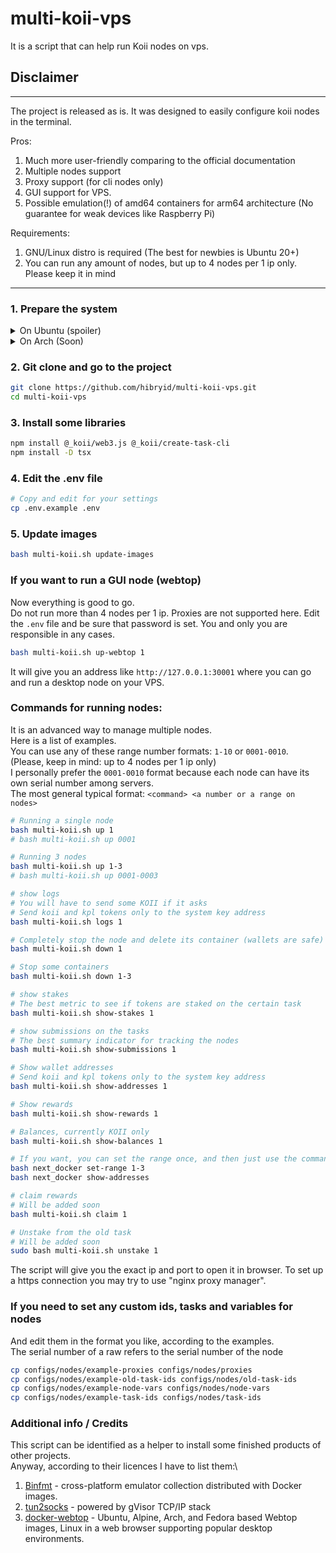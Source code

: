 # multi-koii-vps
It is a script that can help run Koii nodes on vps.

## Disclaimer
***
The project is released as is.
It was designed to easily configure koii nodes in the terminal.

Pros:
1. Much more user-friendly comparing to the official documentation
2. Multiple nodes support
3. Proxy support (for cli nodes only)
4. GUI support for VPS.
5. Possible emulation(!) of amd64 containers for arm64 architecture
(No guarantee for weak devices like Raspberry Pi)

Requirements:
1. GNU/Linux distro is required (The best for newbies is Ubuntu 20+)
2. You can run any amount of nodes, but up to 4 nodes per 1 ip only. Please keep it in mind
***

### 1. Prepare the system
<details>
    <summary>On Ubuntu (spoiler)</summary>

#### Install required tools
```bash
sudo apt-get update
sudo apt-get install -y ca-certificates curl git jq zip unzip
```

#### Install docker if you don't have it
```bash
sudo install -m 0755 -d /etc/apt/keyrings
sudo curl -fsSL https://download.docker.com/linux/ubuntu/gpg -o /etc/apt/keyrings/docker.asc
sudo chmod a+r /etc/apt/keyrings/docker.asc

echo \
  "deb [arch=$(dpkg --print-architecture) signed-by=/etc/apt/keyrings/docker.asc] https://download.docker.com/linux/ubuntu \
  $(. /etc/os-release && echo "$VERSION_CODENAME") stable" | \
  sudo tee /etc/apt/sources.list.d/docker.list > /dev/null
sudo apt-get update

sudo apt-get install docker-ce docker-ce-cli containerd.io docker-buildx-plugin docker-compose-plugin -y

sudo groupadd docker
sudo usermod -aG docker $USER
newgrp docker
reset
```

#### Install nodejs
```bash
curl -fsSL https://deb.nodesource.com/setup_22.x | sudo -E bash - &&\
sudo apt-get install -y nodejs
```

### Install koii cli (You can skip this step. It will not work on arm too)
```bash
sh -c "$(curl -sSfL https://raw.githubusercontent.com/koii-network/k2-release/master/k2-install-init_v1.16.4.sh)"
echo 'export PATH="~/.local/share/koii/install/active_release/bin:$PATH"' > ~/.bashrc
source ~/.bashrc
```

</details>

<details>
    <summary>On Arch (Soon)</summary>
</details>

### 2. Git clone and go to the project
```bash
git clone https://github.com/hibryid/multi-koii-vps.git
cd multi-koii-vps
```

### 3. Install some libraries
```bash
npm install @_koii/web3.js @_koii/create-task-cli
npm install -D tsx
```

### 4. Edit the .env file
```bash
# Copy and edit for your settings
cp .env.example .env
```

### 5. Update images
```bash
bash multi-koii.sh update-images
```

### If you want to run a GUI node (webtop)
Now everything is good to go.\
Do not run more than 4 nodes per 1 ip. Proxies are not supported here.
Edit the `.env` file and be sure that password is set.
You and only you are responsible in any cases.
```bash
bash multi-koii.sh up-webtop 1
```
It will give you an address like `http://127.0.0.1:30001` where you can go and run a desktop node on your VPS. 

### Commands for running nodes:
It is an advanced way to manage multiple nodes.\
Here is a list of examples.\
You can use any of these range number formats: `1-10` or `0001-0010`. \
(Please, keep in mind: up to 4 nodes per 1 ip only) \
I personally prefer the `0001-0010` format because each node can have its own serial number among servers.\
The most general typical format: `<command> <a number or a range on nodes>`
```bash
# Running a single node
bash multi-koii.sh up 1
# bash multi-koii.sh up 0001

# Running 3 nodes
bash multi-koii.sh up 1-3
# bash multi-koii.sh up 0001-0003

# show logs
# You will have to send some KOII if it asks
# Send koii and kpl tokens only to the system key address
bash multi-koii.sh logs 1

# Completely stop the node and delete its container (wallets are safe)
bash multi-koii.sh down 1

# Stop some containers
bash multi-koii.sh down 1-3

# show stakes
# The best metric to see if tokens are staked on the certain task
bash multi-koii.sh show-stakes 1

# show submissions on the tasks
# The best summary indicator for tracking the nodes
bash multi-koii.sh show-submissions 1

# Show wallet addresses
# Send koii and kpl tokens only to the system key address
bash multi-koii.sh show-addresses 1

# Show rewards
bash multi-koii.sh show-rewards 1

# Balances, currently KOII only
bash multi-koii.sh show-balances 1

# If you want, you can set the range once, and then just use the command
bash next_docker set-range 1-3
bash next_docker show-addresses

# claim rewards
# Will be added soon
bash multi-koii.sh claim 1

# Unstake from the old task
# Will be added soon
sudo bash multi-koii.sh unstake 1
```

The script will give you the exact ip and port to open it in browser.
To set up a https connection you may try to use "nginx proxy manager".

### If you need to set any custom ids, tasks and variables for nodes
And edit them in the format you like, according to the examples. \
The serial number of a raw refers to the serial number of the node
```bash
cp configs/nodes/example-proxies configs/nodes/proxies
cp configs/nodes/example-old-task-ids configs/nodes/old-task-ids
cp configs/nodes/example-node-vars configs/nodes/node-vars
cp configs/nodes/example-task-ids configs/nodes/task-ids
```

### Additional info / Credits
This script can be identified as a helper to install some finished products of other projects.\
Anyway, according to their licences I have to list them:\
1. [Binfmt](https://github.com/tonistiigi/binfmt) - cross-platform emulator collection distributed with Docker images.
2. [tun2socks](https://github.com/xjasonlyu/tun2socks) - powered by gVisor TCP/IP stack
3. [docker-webtop](https://github.com/linuxserver/docker-webtop) - Ubuntu, Alpine, Arch, and Fedora based Webtop images, Linux in a web browser supporting popular desktop environments.
